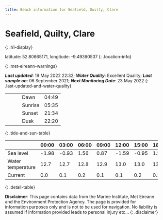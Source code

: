 ```yaml
---
title: Beach information for Seafield, Quilty, Clare
---
```

# Seafield, Quilty, Clare 
{: .h1-display}

latitude: 52.80665171, longitude: -9.49360537
{: .location-info}


{: .met-eireann-warnings}

___Last updated___: 19 May 2022 22:32; ___Water Quality___: Excellent Quality;
___Last sample on___: 06 September 2021; ___Next Monitoring Date___: 23 May 2022
{: .last-updated-and-water-quality}

|   |   |   |   |   |
|---|---|---|---|---|
|   |   |   | Dawn  | 04:49 |
|   |   |   | Sunrise  | 05:35 |
|   |   |   | Sunset  | 21:34 |
|   |   |   | Dusk  | 22:20 |
{: .tide-and-sun-table}

<div></div>

| | 00:00 | 03:00 | 06:00 | 09:00 | 12:00 | 15:00 | 18:00 | 21:00 |
|---|---|---|---|---|---|---|---|---|
| Sea level | -1.98 | -0.93 | 1.56 | 0.87| -1.59 | -0.95 | 1.55 | 1.23 |
| Water temperature | 12.7 | 12.7 | 12.8 | 12.9 | 13.0 | 13.0 | 13.0 | 12.9 |
| Current | 0.0 | 0.1 | 0.2 | 0.1 | 0.1| 0.2 | 0.2 | 0.1 |
{: .detail-table}

__Disclaimer__: This page contains data from the Marine Institute,
Met Eireann and the Environment Protection Agency. The page is provided for
information purposes only and is not to be used for navigation. No liability
is assumed if information provided leads to personal injury etc...
{: .disclaimer}